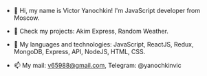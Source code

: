 - 👋 Hi, my name is Victor Yanochkin! I'm JavaScript developer from Moscow.

- 🌱 Check my projects: Akim Express, Random Weather.

- 💞️ My languages and technologies:
JavaScript, ReactJS, Redux, MongoDB, Express, API, NodeJS, HTML, CSS.

- 📫 My mail: v65988@gmail.com, Telegram: @yanochkinvic
